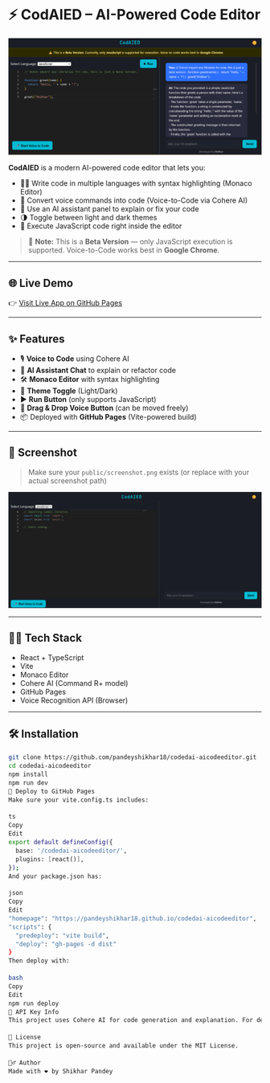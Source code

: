 # ⚡ CodAIED – AI-Powered Code Editor

![CodAIED Screenshot](public/screenshot1.png)

**CodAIED** is a modern AI-powered code editor that lets you:
- 👨‍💻 Write code in multiple languages with syntax highlighting (Monaco Editor)
- 🎤 Convert voice commands into code (Voice-to-Code via Cohere AI)
- 💬 Use an AI assistant panel to explain or fix your code
- 🌗 Toggle between light and dark themes
- 🚀 Execute JavaScript code right inside the editor

> 🧪 **Note:** This is a **Beta Version** — only JavaScript execution is supported. Voice-to-Code works best in **Google Chrome**.

---

## 🌐 Live Demo

👉 [Visit Live App on GitHub Pages](https://pandeyshikhar18.github.io/codedai-aicodeeditor/)

---

## ✨ Features

- 🎙 **Voice to Code** using Cohere AI
- 🧠 **AI Assistant Chat** to explain or refactor code
- 🛠 **Monaco Editor** with syntax highlighting
- 🌙 **Theme Toggle** (Light/Dark)
- ▶️ **Run Button** (only supports JavaScript)
- 🧭 **Drag & Drop Voice Button** (can be moved freely)
- 📦 Deployed with **GitHub Pages** (Vite-powered build)

---

## 📸 Screenshot

> Make sure your `public/screenshot.png` exists (or replace with your actual screenshot path)

![Editor Screenshot](public/screenshot.png)

---

## 🧑‍💻 Tech Stack

- React + TypeScript
- Vite
- Monaco Editor
- Cohere AI (Command R+ model)
- GitHub Pages
- Voice Recognition API (Browser)

---

## 🛠 Installation

```bash
git clone https://github.com/pandeyshikhar18/codedai-aicodeeditor.git
cd codedai-aicodeeditor
npm install
npm run dev
🚀 Deploy to GitHub Pages
Make sure your vite.config.ts includes:

ts
Copy
Edit
export default defineConfig({
  base: '/codedai-aicodeeditor/',
  plugins: [react()],
});
And your package.json has:

json
Copy
Edit
"homepage": "https://pandeyshikhar18.github.io/codedai-aicodeeditor",
"scripts": {
  "predeploy": "vite build",
  "deploy": "gh-pages -d dist"
}
Then deploy with:

bash
Copy
Edit
npm run deploy
🔐 API Key Info
This project uses Cohere AI for code generation and explanation. For development purposes, the API key is used client-side. You may rotate/regenerate it periodically or use a proxy in production.

📜 License
This project is open-source and available under the MIT License.

🙋‍♂️ Author
Made with ❤️ by Shikhar Pandey
